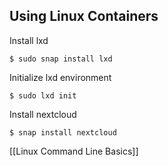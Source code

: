 ## Using Linux Containers

Install lxd

```Shell
$ sudo snap install lxd
```

Initialize lxd environment

```Shell
$ sudo lxd init
```

Install nextcloud

```Shell
$ snap install nextcloud
```

[[Linux Command Line Basics]]